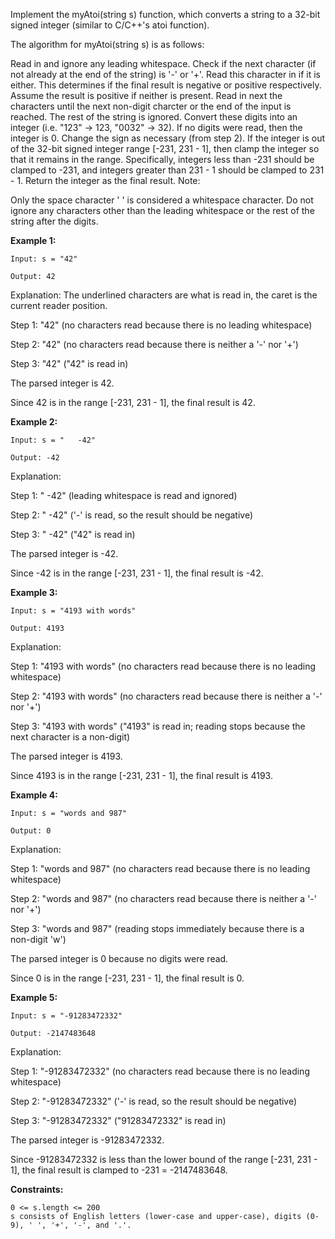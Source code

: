 Implement the myAtoi(string s) function, which converts a string to a 32-bit signed integer (similar to C/C++'s atoi function).

The algorithm for myAtoi(string s) is as follows:

Read in and ignore any leading whitespace.
Check if the next character (if not already at the end of the string) is '-' or '+'. Read this character in if it is either. This determines if the final result is negative or positive respectively. Assume the result is positive if neither is present.
Read in next the characters until the next non-digit charcter or the end of the input is reached. The rest of the string is ignored.
Convert these digits into an integer (i.e. "123" -> 123, "0032" -> 32). If no digits were read, then the integer is 0. Change the sign as necessary (from step 2).
If the integer is out of the 32-bit signed integer range [-231, 231 - 1], then clamp the integer so that it remains in the range. Specifically, integers less than -231 should be clamped to -231, and integers greater than 231 - 1 should be clamped to 231 - 1.
Return the integer as the final result.
Note:

Only the space character ' ' is considered a whitespace character.
Do not ignore any characters other than the leading whitespace or the rest of the string after the digits.


**Example 1:**

`Input: s = "42"`

`Output: 42`

Explanation: The underlined characters are what is read in, the caret is the current reader position.

Step 1: "42" (no characters read because there is no leading whitespace)

Step 2: "42" (no characters read because there is neither a '-' nor '+')

Step 3: "42" ("42" is read in)

The parsed integer is 42.

Since 42 is in the range [-231, 231 - 1], the final result is 42.

**Example 2:**

`Input: s = "   -42"`

`Output: -42`

Explanation:

Step 1: "   -42" (leading whitespace is read and ignored)

Step 2: "   -42" ('-' is read, so the result should be negative)

Step 3: "   -42" ("42" is read in)

The parsed integer is -42.

Since -42 is in the range [-231, 231 - 1], the final result is -42.

**Example 3:**

`Input: s = "4193 with words"`

`Output: 4193`

Explanation:

Step 1: "4193 with words" (no characters read because there is no leading whitespace)

Step 2: "4193 with words" (no characters read because there is neither a '-' nor '+')

Step 3: "4193 with words" ("4193" is read in; reading stops because the next character is a non-digit)

The parsed integer is 4193.

Since 4193 is in the range [-231, 231 - 1], the final result is 4193.

**Example 4:**

`Input: s = "words and 987"`

`Output: 0`

Explanation:

Step 1: "words and 987" (no characters read because there is no leading whitespace)

Step 2: "words and 987" (no characters read because there is neither a '-' nor '+')

Step 3: "words and 987" (reading stops immediately because there is a non-digit 'w')

The parsed integer is 0 because no digits were read.

Since 0 is in the range [-231, 231 - 1], the final result is 0.

**Example 5:**

`Input: s = "-91283472332"`

`Output: -2147483648`

Explanation:

Step 1: "-91283472332" (no characters read because there is no leading whitespace)

Step 2: "-91283472332" ('-' is read, so the result should be negative)

Step 3: "-91283472332" ("91283472332" is read in)

The parsed integer is -91283472332.

Since -91283472332 is less than the lower bound of the range [-231, 231 - 1], the final result is clamped to -231 = -2147483648.

**Constraints:**

```
0 <= s.length <= 200
s consists of English letters (lower-case and upper-case), digits (0-9), ' ', '+', '-', and '.'.
```
